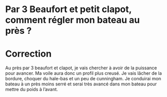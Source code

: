 # Par 3 Beaufort et petit clapot, comment régler mon bateau au près ?

# Correction 

Au près par 3 beaufort et clapot, je vais chercher à avoir de la puissance pour avancer. Ma voile aura
donc un profil plus creusé. Je vais lâcher de la bordure, choquer du hale-bas et un peu de
cunningham. Je conduirai mon bateau à un près moins serré et serai très avancé dans mon bateau
pour mettre du poids à l’avant.
